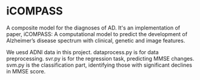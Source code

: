 # iCOMPASS
A composite model for the diagnoses of AD. 
It's an implementation of paper, iCOMPASS: A computational model to predict the development of Alzheimer’s disease spectrum with clinical, genetic and image features.

We uesd ADNI data in this project.
dataprocess.py is for data preprocessing.
svr.py is for the regression task, predicting MMSE changes.
svm.py is the classification part, identifying those with significant declines in MMSE score.
